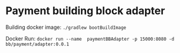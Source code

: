# Payment building block adapter

Building docker image:
`./gradlew bootBuildImage`

Docker Run:
`docker run --name  paymentBBAdapter -p 15000:8080 -d bb/payment/adapter:0.0.1`
